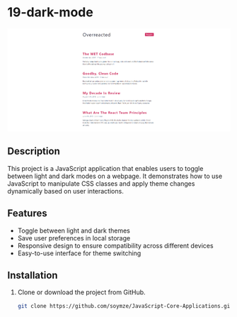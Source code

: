 # 19-dark-mode
![dark-mode](https://github.com/soymze/JavaScript-Core-Applications/blob/master/dark-mode.gif)
## Description
This project is a JavaScript application that enables users to toggle between light and dark modes on a webpage. It demonstrates how to use JavaScript to manipulate CSS classes and apply theme changes dynamically based on user interactions.

## Features
- Toggle between light and dark themes
- Save user preferences in local storage
- Responsive design to ensure compatibility across different devices
- Easy-to-use interface for theme switching

## Installation
1. Clone or download the project from GitHub.
   ```bash
   git clone https://github.com/soymze/JavaScript-Core-Applications.git
